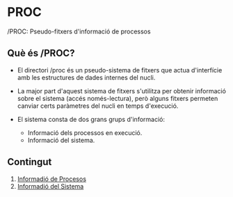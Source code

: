 # PROC

/PROC: Pseudo-fitxers d'informació de processos

## Què és /PROC?

- El directori /proc és un pseudo-sistema de fitxers que actua d'interfície amb les estructures de dades internes del nucli.

- La major part d'aquest sistema de fitxers s'utilitza per obtenir informació sobre el sistema (accés només-lectura), però alguns fitxers permeten canviar certs paràmetres del nucli en temps d'execució.

- El sistema consta de dos grans grups d'informació:
	- Informació dels processos en execució.
	- Informació del sistema.


## Contingut

1. [Informadió de Procesos](./PROC-Info-Processos.md)
2. [Informadió del Sistema](./PROC-Info-Sistema.md)